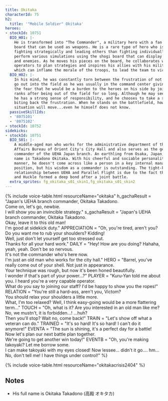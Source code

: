 ```yaml
---
title: Okitaka
characterId: 75
h2:
  title: '"Mobile Soldier" Okitaka'
heroes:
- stockId: 10751
  BIO_H01: |-
    He is transformed into "The Commander", a military hero with a fan and a shogi
    board that can be used as weapons. He is a rare type of hero who is better at
    fighting strategically and leading others than fighting individually, and can
    perform various simulations using the shogi board that can display both allies
    and enemies. As he moves his pieces on the board, he collaborates with the
    operators to plan strategies and inspires his allies with his military fan,
    which can inflame the morale of the troops, to lead the team to victory
  BIO_H02: |-
    In his mind, he was constantly torn between the frustration of not being able to
    go out into the field as he was usually in the command center giving orders, and
    the fear that he would be a burden to the heroes on his side by joining the
    ranks after being out of the field for so long. Although he may seem frivolous,
    he has a strong sense of responsibility, and he chooses to take a step back,
    biting back the frustration. When he stands on the battlefield, how the battle
    situation will move...even he himself does not know.
  passiveSkillIds:
  - '8075101'
  - '8075102'
- stockId: 10752
sidekicks:
- stockId: 10751
  BIO_S01: |-
    A middle-aged man who works for the administrative department of the General
    Affairs Bureau of Orient City's City Hall and also serves as the general
    commander of the UEHA Japan branch. An earthling from Osaka, Japan, his full
    name is Takadono Okitaka. With his cheerful and sociable personality and affable
    manner, he doesn't come across like a person in a key internal management
    position, but his wisdom as a commander is outstanding. The tight-knit working
    relationship between UEHA and Parallel Flight is due to the fact that he, Ryekie
    and Huckle formed a deep bond after a joint battle.
  extra_sprites: fg_okitaka_s01_skin1,fg_okitaka_s01_skin2
---
```


{% include voice-table.html resourceName="okitaka"
h_gachaResult = "Japan's UEHA branch commander, Okitaka Takadono.<br>Come on, let's go, newbie.<br>I will show you an invincible strategy."
s_gachaResult = "Japan's UEHA branch commander, Okitaka Takadono.<br>Okay, leave it to this old man!<br>I'm good at sidekick duty."
APPRECIATION = "Oh, you're tired, aren't you? Do you want me to rub your shoulders? Kidding!<br>Well, just don't let yourself get too stressed out.<br>Thanks for all your hard work."
DAILY = "Hey! How are you doing? Hahaha, yeah, yeah. Don't be so nervous.<br>It's not the commander who's here now.<br>I'm just an old man who works for the city hall."
HERO = "Barrel, you've really come out of your shell. Not just in appearance.<br>Your technique was rough, but now it's been honed beautifully.<br>I wonder if that's part of your power...?"
PLAYER = "Kuru-Yan told me about you. I heard you're a very capable operator.<br>What do you say to joining our staff? I'd be happy to show you the ropes!"
RELATION = "You're still a hard-ass, aren't you, Victom?<br>You should relax your shoulders a little more.<br>What, I'm too relaxed? Well, I think easy-going would be a more flattering term..."
TOUCH = "Oh, what is it? Are you interested in an old man like me?<br>No, we mustn't, it is forbidden...! ...huh?<br>Then you'll stop? Wait no, come back!"
TRAIN = "Let's show off what a veteran can do."
TRAINED = "It's so hard! It's so hard! I can't do it anymore!"
EVENTA = "The sun is shining, it's a perfect day for a battle!<br>Now let's plan our next battle plan together.<br>We're going to get another win today!"
EVENTB = "Oh, you're making takoyaki? Let me borrow some.<br>I can make takoyaki with my eyes closed! Now lessee... didn't it go.... hm...<br>No, don't tell me! I have things under control!"
%}

{% include voice-table.html resourceName="okitakacrisis2404"
%}

## Notes

- His full name is Okitaka Takadono (高殿 オキタカ)
